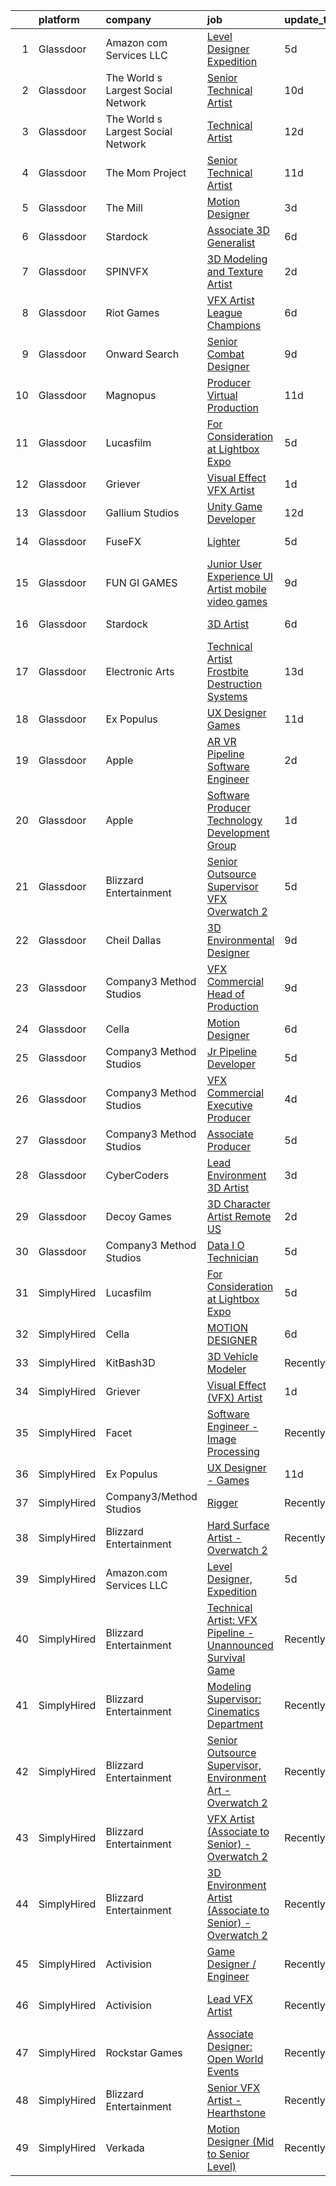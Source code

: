 

|    | platform    | company                            | job                                                                                                                                                                                                                                                                                                                                                                                                                                                                                                                                                                                                                                                                                                                                                                                                                                                                                                                                                                                                                                                                                                                                                                                                                                                                                                                                                                                               | update_time   | location          |
|---:|:------------|:-----------------------------------|:--------------------------------------------------------------------------------------------------------------------------------------------------------------------------------------------------------------------------------------------------------------------------------------------------------------------------------------------------------------------------------------------------------------------------------------------------------------------------------------------------------------------------------------------------------------------------------------------------------------------------------------------------------------------------------------------------------------------------------------------------------------------------------------------------------------------------------------------------------------------------------------------------------------------------------------------------------------------------------------------------------------------------------------------------------------------------------------------------------------------------------------------------------------------------------------------------------------------------------------------------------------------------------------------------------------------------------------------------------------------------------------------------|:--------------|:------------------|
|  1 | Glassdoor   | Amazon com Services LLC            | [Level Designer  Expedition](https://www.glassdoor.com/partner/jobListing.htm?pos=111&ao=1136043&s=58&guid=000001839cb7dae5aea784ab3a9c4c6a&src=GD_JOB_AD&t=SR&vt=w&cs=1_6b4557a9&cb=1664781638875&jobListingId=1008165924673&jrtk=3-0-1geebfmorkbmu801-1geebfmpag2dm800-46c45f87273b333f-)                                                                                                                                                                                                                                                                                                                                                                                                                                                                                                                                                                                                                                                                                                                                                                                                                                                                                                                                                                                                                                                                                                       | 5d            | Irvine, CA        |
|  2 | Glassdoor   | The World s Largest Social Network | [Senior Technical Artist](https://www.glassdoor.com/partner/jobListing.htm?pos=107&ao=1110586&s=58&guid=000001839cb7dae5aea784ab3a9c4c6a&src=GD_JOB_AD&t=SR&vt=w&ea=1&cs=1_ccc4a836&cb=1664781638874&jobListingId=1008156567880&cpc=48B9F4758953335C&jrtk=3-0-1geebfmorkbmu801-1geebfmpag2dm800-8a98ace1b10be4ee--6NYlbfkN0DSgjPPcnEdvoK3uuxfISLALE6pB1FR7YSHOr_tSg5_QGIhoz_2VqUepdcKLBLI_zQzTQBxFnNwLgYr54182ayk27VR9mGs31WGf8oLUq3IQ3WRzRkMbqPtK6oOaz54b3_OAZeqq0FVZMF2RYcuzjjIoIcXiPv67xjlRGeD6YbJyLJUG_F2oE5R3nwr4VWoWhNy_9m69cUPZVPgdnVroyL2QwJP22DYe0V4sGe7AWERUkT1MrabRiCXN9ljEJHxHeCrLQ9kFbiljE7opFJ-hNGw23EXdaw4L29dF4YsUkxiBcLxxsHiwted_nqHmMxd3Nd2Neu5qJ7weZAPe8RzzDfiOzBwLHBs-4F9_EGx9tbc_VIs1A_ynoxvpDiHIf8_eeVkFyGFgbSa87_39UvJi591RuFeNCIRp16pXoJgs0ADVp4OUZ9CY7y6beo_N9Gs41quBG6lZaxQG-pPzwjucvWhZSUA75mdy5qntWERwbAO4a3WFnwJvwh2oJlxxGTOad9sxoOElwdgHlgxdOnsjtVd0fy7DjOHv6f7JfJj-w6ouM8NgJ7rAoeGCr9gi8AH08paaFd8tkdMaaX_UKSNcZYK5vQpNN_aE_c%3D)                                                                                                                                                                                                                                                                                                                                                                                                                                  | 10d           | Sausalito, CA     |
|  3 | Glassdoor   | The World s Largest Social Network | [Technical Artist](https://www.glassdoor.com/partner/jobListing.htm?pos=106&ao=1110586&s=58&guid=000001839cb7dae5aea784ab3a9c4c6a&src=GD_JOB_AD&t=SR&vt=w&ea=1&cs=1_3e8b5c48&cb=1664781638874&jobListingId=1008152609437&cpc=0FE1F5EA2BC84A01&jrtk=3-0-1geebfmorkbmu801-1geebfmpag2dm800-8e40d796405bf2f5--6NYlbfkN0DSgjPPcnEdvoK3uuxfISLALE6pB1FR7YSHOr_tSg5_QGIhoz_2VqUepdcKLBLI_zTYRTCT7JhMtgN_hU9hTF9-5lHU_-D-rsKtfFHw4TLJ6OMLCUO_yIghpOYN4FORyCOLFBgVt7ItgztVLlQkWoRSn6hf1q3AfZPWhE99xYX4FFlrWJkTEwoiLXSKCHvhFqW6ZxgF6bh9aWA07Ug3y1jSkmmKFVWUmeFrMtcoKM9l4MSQLHdfNOfEBbfrEpOaz0xcuFhWsPIgx9gd8_1KYfJ7Hzdwd36qqOtRAa21uXko4EdXsN5PPVAHKrGqgSX7p3Lvxp6qudS8by0vxX1-e4slG3k2jMkaASyyRUxeIUpvJy5itiantuVWi7osG_q4LNRvIf-VzKxn8is9jhzvhYT1hI1quVaa5TWzFKOpWM5I0xUD66AFjMDfATGPEWVEX4poM6eHijhybHOFDkr0kqVxIFdAPU494dJhPlcUFq4Sun_a_lPfItIGp6-uCgwwNIhQ4hMafBOE2GTCio66X9aDuz3pGWs6fyHbUoFNJjeB6FnmFih5cEyfZne0BC3q8_VMxCpNeY1DsSopp-NzbEKHoJpeO6mRohA%3D)                                                                                                                                                                                                                                                                                                                                                                                                                                         | 12d           | Houston, TX       |
|  4 | Glassdoor   | The Mom Project                    | [Senior Technical Artist](https://www.glassdoor.com/partner/jobListing.htm?pos=105&ao=1110586&s=58&guid=000001839cb7dae5aea784ab3a9c4c6a&src=GD_JOB_AD&t=SR&vt=w&cs=1_0d19f45a&cb=1664781638873&jobListingId=1008154030855&cpc=5E31031E1AFF45A7&jrtk=3-0-1geebfmorkbmu801-1geebfmpag2dm800-8aae4f73b9551638--6NYlbfkN0BDp_epf89aHDQhKpPegNJQ_ldQpEFZQsM9OcONMGxWx6pU56EKHF58QjVdAUvn2gVk3qe3SlnghPyLAat3KOYlrLy0I2AR977gRPaN0RP08Ty9kMnw7ZhTsH11o93Q6E0InB6ICXPjdb-aqIeQDPOUC6Xb4EiGzQnTCX0cU42iyt08TsshtfRlUDeaNrQWdk_Id4Tam6hMoe3eVISVtl48vH3gHGm4XLkDm6XJWt6gWHEqQnTK62R_UN7cowCP4OjoC6amixN6rpI-IF6BhpxOnfCCw29kMn2HdRii3et0X_5t1RyQQfCmjRZclpYDGt9KsZmsvyUhkm9TqRUF7c3cgzdU1RlFwx-kCRkZtEpdxNqVtRUA1O6vgLLv6aj6nDvdL1_fLRWsNOk3_Ed5Ll5VyrSP4lgwnctXrqJFzvcKGNfhzHwplSdeg7l6gXwN5fXsrdRO7vb7BD4tvJZtDJtCIFtDP8bG8pAd7qQ951QJMbtmjStG7Zfv8ctUdw-AptYxvAgvuiSIl8CAl3qWqkCkhPxnGQBICRwvwMyMrXbW8dthJb0ivWn8jA9-GpiJcimhTMpWI44R7Q%3D%3D)                                                                                                                                                                                                                                                                                                                                                                                                                                                         | 11d           | Sausalito, CA     |
|  5 | Glassdoor   | The Mill                           | [Motion Designer](https://www.glassdoor.com/partner/jobListing.htm?pos=110&ao=1136043&s=58&guid=000001839cb7dae5aea784ab3a9c4c6a&src=GD_JOB_AD&t=SR&vt=w&ea=1&cs=1_6460e568&cb=1664781638875&jobListingId=1008172668446&jrtk=3-0-1geebfmorkbmu801-1geebfmpag2dm800-d2056aff12c87ada-)                                                                                                                                                                                                                                                                                                                                                                                                                                                                                                                                                                                                                                                                                                                                                                                                                                                                                                                                                                                                                                                                                                             | 3d            | New York, NY      |
|  6 | Glassdoor   | Stardock                           | [Associate 3D Generalist](https://www.glassdoor.com/partner/jobListing.htm?pos=112&ao=1136043&s=58&guid=000001839cb7dae5aea784ab3a9c4c6a&src=GD_JOB_AD&t=SR&vt=w&ea=1&cs=1_c296ea61&cb=1664781638875&jobListingId=1008164168114&jrtk=3-0-1geebfmorkbmu801-1geebfmpag2dm800-ebb0d5b82c5ae4be-)                                                                                                                                                                                                                                                                                                                                                                                                                                                                                                                                                                                                                                                                                                                                                                                                                                                                                                                                                                                                                                                                                                     | 6d            | Plymouth, MI      |
|  7 | Glassdoor   | SPINVFX                            | [3D Modeling and Texture Artist](https://www.glassdoor.com/partner/jobListing.htm?pos=121&ao=1136043&s=58&guid=000001839cb7dae5aea784ab3a9c4c6a&src=GD_JOB_AD&t=SR&vt=w&ea=1&cs=1_a5783450&cb=1664781638876&jobListingId=1008173934920&jrtk=3-0-1geebfmorkbmu801-1geebfmpag2dm800-09211dd30cbb7cf5-)                                                                                                                                                                                                                                                                                                                                                                                                                                                                                                                                                                                                                                                                                                                                                                                                                                                                                                                                                                                                                                                                                              | 2d            | Atlanta, GA       |
|  8 | Glassdoor   | Riot Games                         | [VFX Artist   League  Champions](https://www.glassdoor.com/partner/jobListing.htm?pos=116&ao=1136043&s=58&guid=000001839cb7dae5aea784ab3a9c4c6a&src=GD_JOB_AD&t=SR&vt=w&ea=1&cs=1_acad181d&cb=1664781638876&jobListingId=1008164057372&jrtk=3-0-1geebfmorkbmu801-1geebfmpag2dm800-46a44d1732f1897e-)                                                                                                                                                                                                                                                                                                                                                                                                                                                                                                                                                                                                                                                                                                                                                                                                                                                                                                                                                                                                                                                                                              | 6d            | Los Angeles, CA   |
|  9 | Glassdoor   | Onward Search                      | [Senior Combat Designer](https://www.glassdoor.com/partner/jobListing.htm?pos=108&ao=1110586&s=58&guid=000001839cb7dae5aea784ab3a9c4c6a&src=GD_JOB_AD&t=SR&vt=w&cs=1_3453b7b3&cb=1664781638874&jobListingId=1008157895761&cpc=AC285F3A3ECA6BB0&jrtk=3-0-1geebfmorkbmu801-1geebfmpag2dm800-45684f1118b53b12--6NYlbfkN0B7YoEZZ2QAGDyEGGmBPAUWSHc1Mt3sMCn9FehKcWA3w0R0aH9tn_iPRcrT6N-MqNQRAKnzqfndb9N0HbUJyMyNZRuvporvmuN0JhQCUEraa3qho7O8vmWkZjiiT7jYxgtkTz1fYFLAkMlwQj0Y0deNjgwfiPa4KrL7iGDzrLaKJUB3wmBZERVKIVOPMSJOISlAsgEUHOYOwyaOQtiESyDkHNP-OXPdBhhsngH3StrVW75JDOg-Uu-RnIaXdr5yoi8zOa_khrXgwm2yYsEzkvHXTmLtuen8nu0s2j5Fb-zPX6hRn4IOIpu59lfFISdvYTT7eWSu1-h708bMn50AFqxx_I1wRU81A4jPMf_IdOU9yRDl34Y12bxIPy3lngU6JByhEzYrlHHOYNDCv945M3NtvDO6v1bMtEFpvYU4oW4imN31eoILJ01637p4Xrb4msFm3CRD9aYu5_BlRlO_tDFivzCQgKwXJLCGlhL1Yj1vQZUXQfixF_pdgMt_axJ0FcQTxKQ_akOHWOA2kXTTKhCQf-R5-ZcSTaJWlCh2A9lbnZXfRxcCAwr4qfgiG8jUVRKGudMFD_VJ-ZeHdp-ccTTn9HfvHvBTA8oyZV36xbjbUZrd5gIt8ZKIriz1domS4vichVHGOI4WtaMZo_D0FLEuK6N70KtzsL3YheAxWQo1NGBvpx8n13TKmJyF9NrtObhlNrLpITiHYdnI0PiY1u1ygCMQMdxQEo94lfQWkXSyv1-3IDWOmlEwhuawN87aQ-IsjyjNWKKBpYQPwYCX8JN11cfFwvmQR9byehTOS0JGGDp5YF3EZn4eqGSrs2jQO5peN8ue8SSOmwX55vqpI_rLO1RSvTFc3JNJbsx2UMlnMzxJxDH-0XNu_czPl2V7woO7h6CqXtFn1YR6IQ_BKQx8oNCUvbmGqGiUIm3GauR-ITQHuwN-O767b4Ov2NEfRPu1E9RqPhGXpsujJKsk6mEORrYWAWAVT55fFP8WE3FMYQWnunCKMPV9bbvaxEFW7ww%3D)        | 9d            | Waltham, MA       |
| 10 | Glassdoor   | Magnopus                           | [Producer  Virtual Production](https://www.glassdoor.com/partner/jobListing.htm?pos=120&ao=1136043&s=58&guid=000001839cb7dae5aea784ab3a9c4c6a&src=GD_JOB_AD&t=SR&vt=w&ea=1&cs=1_0a8ffaf8&cb=1664781638876&jobListingId=1008154539182&jrtk=3-0-1geebfmorkbmu801-1geebfmpag2dm800-e664e79d5a35fd73-)                                                                                                                                                                                                                                                                                                                                                                                                                                                                                                                                                                                                                                                                                                                                                                                                                                                                                                                                                                                                                                                                                                | 11d           | Los Angeles, CA   |
| 11 | Glassdoor   | Lucasfilm                          | [For Consideration at Lightbox Expo](https://www.glassdoor.com/partner/jobListing.htm?pos=113&ao=1136043&s=58&guid=000001839cb7dae5aea784ab3a9c4c6a&src=GD_JOB_AD&t=SR&vt=w&cs=1_5fbe2887&cb=1664781638875&jobListingId=1008165011124&jrtk=3-0-1geebfmorkbmu801-1geebfmpag2dm800-93e1fa1c0d1a1d19-)                                                                                                                                                                                                                                                                                                                                                                                                                                                                                                                                                                                                                                                                                                                                                                                                                                                                                                                                                                                                                                                                                               | 5d            | San Francisco, CA |
| 12 | Glassdoor   | Griever                            | [Visual Effect  VFX  Artist](https://www.glassdoor.com/partner/jobListing.htm?pos=101&ao=1110586&s=58&guid=000001839cb7dae5aea784ab3a9c4c6a&src=GD_JOB_AD&t=SR&vt=w&ea=1&cs=1_1976e4f4&cb=1664781638873&jobListingId=1008176997985&cpc=B076152010A3B66C&jrtk=3-0-1geebfmorkbmu801-1geebfmpag2dm800-ae81dbf806bf94ed--6NYlbfkN0Cd5ZvLdai7cR0fypH5_WiGezUQesq24dbKuF0ly35ya4IdfCtp78t77ZWdc0E_unKafjuMUQHosEivrd9vq-cc8ZZlootLnTn0J7PsE-t_PrIwPAV8i5avkeQSGl0tNjUCSPj4WKZR4jRwJIBUrbizYthtp36HqYi3QySeA0VPP8OOwtatHPhIdQskFimmQ9_ehb8osERJ2aT_759UWR9Z9kJF1Cx1y5Zg-piLwHZUvXFY-tz9_NFQinTvWW28xFSKskwsvvI6F7602lwa0CStVAT7XG1LDM97qTFItNjHZNy6Y5gJ5ciP-7EW7s1KyjEDlh2aRWSxOiPoZ2NkuEoPALBTx5yxpLXzBULeeCsXVxlvlfmltyW8ah07Z5a0SziGY8-ENfRRVBJxwUPB7XQ4mlkKdqtQYD82FyQfYdinZkBEi9JUhcxdWrLWVNGOMVhAX3LvR15nF7jiHOJoE0QoDK-h7ZzZfQS_RdAX-QKVIJ9O6HR-h38dcL8xFm8PNEnUNdgQf9fP9w%3D%3D)                                                                                                                                                                                                                                                                                                                                                                                                                                                                                                                 | 1d            | Remote            |
| 13 | Glassdoor   | Gallium Studios                    | [Unity Game Developer](https://www.glassdoor.com/partner/jobListing.htm?pos=118&ao=1136043&s=58&guid=000001839cb7dae5aea784ab3a9c4c6a&src=GD_JOB_AD&t=SR&vt=w&cs=1_68724e92&cb=1664781638876&jobListingId=1008150687011&jrtk=3-0-1geebfmorkbmu801-1geebfmpag2dm800-c88d89332377ea02-)                                                                                                                                                                                                                                                                                                                                                                                                                                                                                                                                                                                                                                                                                                                                                                                                                                                                                                                                                                                                                                                                                                             | 12d           | Remote            |
| 14 | Glassdoor   | FuseFX                             | [Lighter](https://www.glassdoor.com/partner/jobListing.htm?pos=126&ao=1136043&s=58&guid=000001839cb7dae5aea784ab3a9c4c6a&src=GD_JOB_AD&t=SR&vt=w&cs=1_dae94076&cb=1664781638876&jobListingId=1008165717809&jrtk=3-0-1geebfmorkbmu801-1geebfmpag2dm800-b846d030f836c6c0-)                                                                                                                                                                                                                                                                                                                                                                                                                                                                                                                                                                                                                                                                                                                                                                                                                                                                                                                                                                                                                                                                                                                          | 5d            | New York, NY      |
| 15 | Glassdoor   | FUN GI GAMES                       | [Junior User Experience   UI Artist  mobile video games ](https://www.glassdoor.com/partner/jobListing.htm?pos=125&ao=1136043&s=58&guid=000001839cb7dae5aea784ab3a9c4c6a&src=GD_JOB_AD&t=SR&vt=w&ea=1&cs=1_dcca5c78&cb=1664781638876&jobListingId=1008158641676&jrtk=3-0-1geebfmorkbmu801-1geebfmpag2dm800-4944322686d99878-)                                                                                                                                                                                                                                                                                                                                                                                                                                                                                                                                                                                                                                                                                                                                                                                                                                                                                                                                                                                                                                                                     | 9d            | El Segundo, CA    |
| 16 | Glassdoor   | Stardock                           | [3D Artist](https://www.glassdoor.com/partner/jobListing.htm?pos=114&ao=1136043&s=58&guid=000001839cb7dae5aea784ab3a9c4c6a&src=GD_JOB_AD&t=SR&vt=w&ea=1&cs=1_b0f12e76&cb=1664781638875&jobListingId=1008164168109&jrtk=3-0-1geebfmorkbmu801-1geebfmpag2dm800-268ab53375252d01-)                                                                                                                                                                                                                                                                                                                                                                                                                                                                                                                                                                                                                                                                                                                                                                                                                                                                                                                                                                                                                                                                                                                   | 6d            | Plymouth, MI      |
| 17 | Glassdoor   | Electronic Arts                    | [Technical Artist   Frostbite Destruction Systems](https://www.glassdoor.com/partner/jobListing.htm?pos=129&ao=1136043&s=58&guid=000001839cb7dae5aea784ab3a9c4c6a&src=GD_JOB_AD&t=SR&vt=w&cs=1_a8aa8b13&cb=1664781638876&jobListingId=1008148901713&jrtk=3-0-1geebfmorkbmu801-1geebfmpag2dm800-09431d3bbf5d43bd-)                                                                                                                                                                                                                                                                                                                                                                                                                                                                                                                                                                                                                                                                                                                                                                                                                                                                                                                                                                                                                                                                                 | 13d           | Seattle, WA       |
| 18 | Glassdoor   | Ex Populus                         | [UX Designer   Games](https://www.glassdoor.com/partner/jobListing.htm?pos=117&ao=1136043&s=58&guid=000001839cb7dae5aea784ab3a9c4c6a&src=GD_JOB_AD&t=SR&vt=w&ea=1&cs=1_88aca1b7&cb=1664781638876&jobListingId=1008155438706&jrtk=3-0-1geebfmorkbmu801-1geebfmpag2dm800-af5ef265bd9e2bd7-)                                                                                                                                                                                                                                                                                                                                                                                                                                                                                                                                                                                                                                                                                                                                                                                                                                                                                                                                                                                                                                                                                                         | 11d           | Remote            |
| 19 | Glassdoor   | Apple                              | [AR VR Pipeline Software Engineer](https://www.glassdoor.com/partner/jobListing.htm?pos=103&ao=1110586&s=58&guid=000001839cb7dae5aea784ab3a9c4c6a&src=GD_JOB_AD&t=SR&vt=w&cs=1_837176c6&cb=1664781638873&jobListingId=1008174142034&cpc=8795CF9063CD573D&jrtk=3-0-1geebfmorkbmu801-1geebfmpag2dm800-133c7d5ae7ebf393--6NYlbfkN0BvKrLyj5gPmtZO9T8euul8TCxuuKNOtzRJOomxnwSEodTz2Bc-sPZl1dBMH13w-jOps77G4z_GMYJUoL2W7V1w1XDiCA6PWYL8ugvDcKT_Vmils-oCnGj4BywRacFtD1HAnvJ5EjNehkNLrjaogp3KjXxk0Va0-9Xa_KQLwSxWIBXWrpTRFPVL68Kkamy9AtkbvF8Mr13H8-IR1XYHOXm4EBOW39FfNkGrFdol28zlVmgDSU3nwy_ZwspnQcF3j4biqsUb6qOsl6G5TFURvE-XDYAct0U7w2VKb_IDCICSERyJhJfPYIJKsE3jAdJlunokANzs-dB989xBrt-wKFJz95SlB9z-5h19erclDs1-u7N4-4eGE2yavWBYLMnAaWGterRIYQjbdUgMlLpcsUqZcRklslFbs6K3ZfMTOW_WxGjCs_IPD-onj3rzZx5Nl8-nweVujGshqLKMW9Qpx54APUAUUINMFUYjM_DjM6oPkmF3uaR3MoEqj_l9Xq8WhB4lMImfj3QjWOzbxSIOC0RaRF9wvxqaFAyTL6MYikHMhlybfC40hqC60fZTo7DxzvgFBu1Ye7C0Qn9PRd2pv_CwbJwp_locadCSS1AwI9IhS25O9csLFpHS0cT0E6ntOPDdLiO4wvUiGrgvGngmAy3zJ-n03H9M30mxRqnQifGPFq4oT6gp3k-uSK3BsxO95RsD06abq5wQaqRxkR6Qu6vAfDp7MXABoWF3EApuymIR5nooOOxIcjyuWAeKySe5cw7D0jd9C2R_39g2hvsz9jeQhScchDRUWQWEJvPf_cqDRofM0Q7A0ZTj3S3smtW4DNRuoWXECRYIhF4O3Jp-s1VkrNRQzxHFm_SfFRCSiFzD2Lu_g4prBxqbmOx2rGaVfDbsXDldu7_150EJjqLdcl5NR-cqSAvr482gj85f-n3KUHw0X0WRH_Uj98RKnRC1Pi3xBGvral5yN8SY7I5llDHMC7tF8Ns8I5w%3D)                              | 2d            | Seattle, WA       |
| 20 | Glassdoor   | Apple                              | [Software Producer  Technology Development Group](https://www.glassdoor.com/partner/jobListing.htm?pos=104&ao=1110586&s=58&guid=000001839cb7dae5aea784ab3a9c4c6a&src=GD_JOB_AD&t=SR&vt=w&cs=1_e27180b7&cb=1664781638873&jobListingId=1008176890686&cpc=8795CF9063CD573D&jrtk=3-0-1geebfmorkbmu801-1geebfmpag2dm800-b9f4b37ed958d1b3--6NYlbfkN0BvKrLyj5gPmtZO9T8euul8TCxuuKNOtzRJOomxnwSEodTz2Bc-sPZl1dBMH13w-jOl-8g71xqAkp7OBKbn2gWYDEHjssgBU_d6jVYkulLyCvJsy5BAzxfNC7p8G4Y9isq1p_Q6as9cudkqBsWPWkxHUjf6rvlF-E44PYUZeWoVuP4hIxz9MHdHSgD7rGhHfM2AW8BqKt_XV-oCcyRwS7Xe7RDii0ML_qh7f2xC4BwIccpWAGzc0mOGndax8Vt07jZ8XccAkiCkSSZFjOPqGt3U3D0E6Gf5ERc7D3pjoWO84NOLzditPpz20w7n_OQ5S505mMqayJ5KrpOtEt6zBtsIWMf3zmYR4glqrASGHVC0llKQy99K8lQ879IzZ9aEjTyCibY5AjmcgUo2nZ181tRER-u2ibL1pYFAxmVHx-D_DPBzvsbqGfalIH53ohEvw5gLwFrRW4tYiWoDZGQtIt4H7rPFG218ORnNNTd-ABMMGYGRvlOrHSQhJ1GkcryDN6GhLVZeBstLwtMxsi3rHE2yHC1gM6ENVFmWk-SY8Hl-Q_Tc1ojP00yoG7aVF7HdrjJQVesCoZ3bmTqipFoxeL3OBDci3qR1Q-U3fMhq8sq_-sL5gEYXhpEOR55APOg-aFWNtyYlYS2tgzrCecijyqJAyk-ZyOdFlIN8Nk4-VFXnDkNz-udcN_JvtRlF2bIfDoZznglHdwNgd6zD75_zHfdUFPmTPBAt3rb2QA7BHsZq9iyKrFBvWjOFLCGgg83vNiMgNuFIOKG4ds08WLp_FC8V-eN2vM_PagH-Fe6im45ESGB6LXnR6VtdCuJJwK0ZMJ9G31v5xYpk13h8qaaeI67zprR0VXj1DFrs-QzewGshHSDqEebAxjHZWk94HA43zik8oLAShGGuhcGTBTSY1pbNABHrqiZJIJFvB-CxaOnaCfiwP3ksc-xyQuOSm0DR52jXKFjVhLK4D7B5mlUJckEUdpe4deshNGEHcUQLu3jv7Q%3D%3D) | 1d            | Seattle, WA       |
| 21 | Glassdoor   | Blizzard Entertainment             | [Senior Outsource Supervisor  VFX   Overwatch 2](https://www.glassdoor.com/partner/jobListing.htm?pos=128&ao=1136043&s=58&guid=000001839cb7dae5aea784ab3a9c4c6a&src=GD_JOB_AD&t=SR&vt=w&cs=1_1d4bb0e4&cb=1664781638876&jobListingId=1008165851603&jrtk=3-0-1geebfmorkbmu801-1geebfmpag2dm800-9025c0dc214e1953-)                                                                                                                                                                                                                                                                                                                                                                                                                                                                                                                                                                                                                                                                                                                                                                                                                                                                                                                                                                                                                                                                                   | 5d            | Irvine, CA        |
| 22 | Glassdoor   | Cheil Dallas                       | [3D Environmental Designer](https://www.glassdoor.com/partner/jobListing.htm?pos=119&ao=1136043&s=58&guid=000001839cb7dae5aea784ab3a9c4c6a&src=GD_JOB_AD&t=SR&vt=w&ea=1&cs=1_3dc4bc3e&cb=1664781638876&jobListingId=1008158069870&jrtk=3-0-1geebfmorkbmu801-1geebfmpag2dm800-0a3bfdb610d178d5-)                                                                                                                                                                                                                                                                                                                                                                                                                                                                                                                                                                                                                                                                                                                                                                                                                                                                                                                                                                                                                                                                                                   | 9d            | Plano, TX         |
| 23 | Glassdoor   | Company3 Method Studios            | [VFX Commercial Head of Production](https://www.glassdoor.com/partner/jobListing.htm?pos=130&ao=1136043&s=58&guid=000001839cb7dae5aea784ab3a9c4c6a&src=GD_JOB_AD&t=SR&vt=w&cs=1_bc8dc893&cb=1664781638876&jobListingId=1008158934863&jrtk=3-0-1geebfmorkbmu801-1geebfmpag2dm800-22f3c314ed0c6615-)                                                                                                                                                                                                                                                                                                                                                                                                                                                                                                                                                                                                                                                                                                                                                                                                                                                                                                                                                                                                                                                                                                | 9d            | Santa Monica, CA  |
| 24 | Glassdoor   | Cella                              | [Motion Designer](https://www.glassdoor.com/partner/jobListing.htm?pos=102&ao=1110586&s=58&guid=000001839cb7dae5aea784ab3a9c4c6a&src=GD_JOB_AD&t=SR&vt=w&cs=1_1c504a1c&cb=1664781638872&jobListingId=1008164051618&cpc=2CAED5C921A5F994&jrtk=3-0-1geebfmorkbmu801-1geebfmpag2dm800-982cb76659494471--6NYlbfkN0ABL5jwqrJX8j4-zsE1pdctockIOMh3bUiDojLxDHSgfjY1UHgK1fFlFfz03OirhUY0TclnNDjeUqFtNbYiiiewcoDQbbZsLtF2EywpwWM48lng1OKLMM2dQSkOjmXm6WTky1BeBB_hN4oXwOzaJcjDdYEgm8W_LeaVscQU369s5Vq3ahDg6Ii5CwM1DzRKilg3EXigJtw407hrVYH8ZfcYsgKVoTvaRdk6klX1Pi9LZLv9xcoiRxpgqCYpq1OQpnK0L0vfoiCAUusqP6ea5TqeVC5P0MP-nX-4sypEXXVtaQXQzmTD_OTbcca0Xy1Xg1oer3bNuAaHCTiZP_Ml7NzTHWKR1ltHYBy7r0zyQHWY7MV_DWo7TxseluRsLL7F0ZW44wSq3jVR7cls_mZKa5nDDEE32aHKn-VsQO-1VgNVD_eTKpxl03Bt4E0gEA-DNzB9FZqvtNHb9ERlN91A1zN--_A6de7KwqFkxoWRdT-1JwJb7Hrk0nJB1zqqVmJw1WYzlFpZtJ61NGTNmp2-jpMOqlzp0HQ3VAm6hLZAMAnpjU1brsZPZZ-TNfIJcoKYsBIMn5Ziq-AFmmvkVg5muKJLK4-fvUTbcmtunWdc6g4cVZmiGE3816jwEd1afAKS7_DeeB0bYDYWh6yKgT3_dr66lP_ZH1lL-MWpFayyxa4DSYQOOMOwVFCrw4fGGJaRROBEQZrJsSCWdYAbSOcPsmx43BdcEJ-jrTQdL6XPzc-uwbtZyG8iaeFrAzkIWWCxY6o%3D)                                                                                                                                                                                                                                                                               | 6d            | Los Gatos, CA     |
| 25 | Glassdoor   | Company3 Method Studios            | [Jr  Pipeline Developer](https://www.glassdoor.com/partner/jobListing.htm?pos=124&ao=1136043&s=58&guid=000001839cb7dae5aea784ab3a9c4c6a&src=GD_JOB_AD&t=SR&vt=w&cs=1_787fe70f&cb=1664781638876&jobListingId=1008166267951&jrtk=3-0-1geebfmorkbmu801-1geebfmpag2dm800-0f1d3718f9b84c30-)                                                                                                                                                                                                                                                                                                                                                                                                                                                                                                                                                                                                                                                                                                                                                                                                                                                                                                                                                                                                                                                                                                           | 5d            | New York, NY      |
| 26 | Glassdoor   | Company3 Method Studios            | [VFX Commercial Executive Producer](https://www.glassdoor.com/partner/jobListing.htm?pos=123&ao=1136043&s=58&guid=000001839cb7dae5aea784ab3a9c4c6a&src=GD_JOB_AD&t=SR&vt=w&cs=1_6c9da1ba&cb=1664781638876&jobListingId=1008168981986&jrtk=3-0-1geebfmorkbmu801-1geebfmpag2dm800-82ec8f4193573592-)                                                                                                                                                                                                                                                                                                                                                                                                                                                                                                                                                                                                                                                                                                                                                                                                                                                                                                                                                                                                                                                                                                | 4d            | Santa Monica, CA  |
| 27 | Glassdoor   | Company3 Method Studios            | [Associate Producer](https://www.glassdoor.com/partner/jobListing.htm?pos=122&ao=1136043&s=58&guid=000001839cb7dae5aea784ab3a9c4c6a&src=GD_JOB_AD&t=SR&vt=w&cs=1_5089ebf3&cb=1664781638876&jobListingId=1008166947294&jrtk=3-0-1geebfmorkbmu801-1geebfmpag2dm800-84c17dfe1885b133-)                                                                                                                                                                                                                                                                                                                                                                                                                                                                                                                                                                                                                                                                                                                                                                                                                                                                                                                                                                                                                                                                                                               | 5d            | Hollywood, CA     |
| 28 | Glassdoor   | CyberCoders                        | [Lead Environment 3D Artist](https://www.glassdoor.com/partner/jobListing.htm?pos=109&ao=1110586&s=58&guid=000001839cb7dae5aea784ab3a9c4c6a&src=GD_JOB_AD&t=SR&vt=w&ea=1&cs=1_1b60e847&cb=1664781638875&jobListingId=1008172776436&cpc=654405A9B1E0A9F5&jrtk=3-0-1geebfmorkbmu801-1geebfmpag2dm800-5c9dd0c8eae3e22b--6NYlbfkN0CpFJQzrgRR8WqXWK1qKKEqALWJw739KlKqr2H-MSI4eoBlI4EFrmor2FYZMP3muM18C41kHOQtw7k0uAUfMUwpGjCliZm9eciUXtGvYKbuOx6P3AM9_WGhjzA_LJIxU9S3XqNOSImHuC88S9K1ubxAMuEfki9ARU3VgryEw_JeA115icd8CdgtQtvvhCHIMUAktxed1XeO6tjgymstvQDPbFaRlNNYDTi2n0gu4g_ZkRVsDSdgWzl4VR-cNH3lD8lnkvNEzGuvYWdsfxCUELWfeaHgVlTZ0qLBxiyG_tzPyd4TsFzWQRJAdtD0t8zrvDGh-zEZtDWIQe9wFRnYLBTk9ZQY_kdxi5B2rmQnra6s5jWeT4JEptQsk8bfR6sKZObGloGdTgaCqwav4pWuZpz55jUNwGfOz8TKMGODAun5wr0Dvd7GY3gVAfc8luLJWCNo3DVZt-XxYlUwagofjlcLkz39KWzXNxKAVOa2BREyym3ZsaCFjx4fG30EI0DacZusRbkMSEtDihYHUP26DptLNOW3M2rxQyh2xdv3DJNTVKgr7lAB55TH_qYUiZV2x48tlhtORVGUFQWbm00gCSbGgSgd2wGgXRCshuUbmH_zGJHLQ6dky6VgHl9KHbX_fj0Ly2EisQWQGE_nqgcx0sGHeruGZShqoQvyeAhuPQPn2rpndlkcjcnoMc204DooP8KpCtfl0MmnCnEezXWjUQHCDqVxmyck6-ol83qqxur2CYkJOd4X1ZRUlVNJK0B48xiTNmK9GrHxBDdD49U0DrdKQ-FEWMRgrOpePoaa6gRB-yaeu0odD5GtjfCX9t9OQfcxlbofrLq8-HYqffAVf6HZYWA6nr4pMb94Ua3bYhIGZGBDBoofbNnc7bVeeei0QrFeeA3rndSZsx7B12w-hmJs6ZH4ZYEknJJnC7gZ4WfUDO97SBpE7K9ffCEjqtUSrE7UDDTSusSAJQTQ5OBhHMVM0K8QW8Oz_gDAmhBShWE0oQ%3D%3D)                 | 3d            | Eugene, OR        |
| 29 | Glassdoor   | Decoy Games                        | [3D Character Artist  Remote US ](https://www.glassdoor.com/partner/jobListing.htm?pos=115&ao=1136043&s=58&guid=000001839cb7dae5aea784ab3a9c4c6a&src=GD_JOB_AD&t=SR&vt=w&ea=1&cs=1_8a50416b&cb=1664781638875&jobListingId=1008174987688&jrtk=3-0-1geebfmorkbmu801-1geebfmpag2dm800-e17dc328c9905e0c-)                                                                                                                                                                                                                                                                                                                                                                                                                                                                                                                                                                                                                                                                                                                                                                                                                                                                                                                                                                                                                                                                                             | 2d            | Boston, MA        |
| 30 | Glassdoor   | Company3 Method Studios            | [Data I O Technician](https://www.glassdoor.com/partner/jobListing.htm?pos=127&ao=1136043&s=58&guid=000001839cb7dae5aea784ab3a9c4c6a&src=GD_JOB_AD&t=SR&vt=w&cs=1_0b53c6b0&cb=1664781638876&jobListingId=1008166267950&jrtk=3-0-1geebfmorkbmu801-1geebfmpag2dm800-b651aeac1dcdcefa-)                                                                                                                                                                                                                                                                                                                                                                                                                                                                                                                                                                                                                                                                                                                                                                                                                                                                                                                                                                                                                                                                                                              | 5d            | New York, NY      |
| 31 | SimplyHired | Lucasfilm                          | [For Consideration at Lightbox Expo](https://www.simplyhired.com/job/ASYhn8S0bckYBXmBB5avWqQG1wigQoIhgn70cbKXrH-ppkX-28-L3Q?q=vfx+designer)                                                                                                                                                                                                                                                                                                                                                                                                                                                                                                                                                                                                                                                                                                                                                                                                                                                                                                                                                                                                                                                                                                                                                                                                                                                       | 5d            | San Francisco, CA |
| 32 | SimplyHired | Cella                              | [MOTION DESIGNER](https://www.simplyhired.com/job/rk2g3nbaIY1wqwFv9qkA2CnxwnFwKoGrkZ73ITKrtAvQzSBYsLymNQ?q=vfx+designer)                                                                                                                                                                                                                                                                                                                                                                                                                                                                                                                                                                                                                                                                                                                                                                                                                                                                                                                                                                                                                                                                                                                                                                                                                                                                          | 6d            | Los Gatos, CA     |
| 33 | SimplyHired | KitBash3D                          | [3D Vehicle Modeler](https://www.simplyhired.com/job/VwgC9IB3ym8a8J0kNrymmSSw5lslDouDxa5vl13riEBIvSMSPqRqXA?q=vfx+designer)                                                                                                                                                                                                                                                                                                                                                                                                                                                                                                                                                                                                                                                                                                                                                                                                                                                                                                                                                                                                                                                                                                                                                                                                                                                                       | Recently      | Remote            |
| 34 | SimplyHired | Griever                            | [Visual Effect (VFX) Artist](https://www.simplyhired.com/job/hR4mzPtT3CBnxzwxi3V8zu7UWNWq5kxBL8AViejFSEOmfugGMWVc9g?q=vfx+designer)                                                                                                                                                                                                                                                                                                                                                                                                                                                                                                                                                                                                                                                                                                                                                                                                                                                                                                                                                                                                                                                                                                                                                                                                                                                               | 1d            | Remote            |
| 35 | SimplyHired | Facet                              | [Software Engineer - Image Processing](https://www.simplyhired.com/job/3znJCHAbYihtiOtJFInlFf2aFXm1CnGM03gqrMJxz8VyZGoe0lHYMg?q=vfx+designer)                                                                                                                                                                                                                                                                                                                                                                                                                                                                                                                                                                                                                                                                                                                                                                                                                                                                                                                                                                                                                                                                                                                                                                                                                                                     | Recently      | San Francisco, CA |
| 36 | SimplyHired | Ex Populus                         | [UX Designer - Games](https://www.simplyhired.com/job/uV2CGJ_yRPCTrOr8w6-wyR6MnmE7cjxRuTkSXGIV1qv07AkaNDr7nw?q=vfx+designer)                                                                                                                                                                                                                                                                                                                                                                                                                                                                                                                                                                                                                                                                                                                                                                                                                                                                                                                                                                                                                                                                                                                                                                                                                                                                      | 11d           | Remote            |
| 37 | SimplyHired | Company3/Method Studios            | [Rigger](https://www.simplyhired.com/job/M44451ZGKMQNMlUoJI8BdqEB8iLl45fa-6YN1ZHejS0wk0nF9MZhXA?q=vfx+designer)                                                                                                                                                                                                                                                                                                                                                                                                                                                                                                                                                                                                                                                                                                                                                                                                                                                                                                                                                                                                                                                                                                                                                                                                                                                                                   | Recently      | United States     |
| 38 | SimplyHired | Blizzard Entertainment             | [Hard Surface Artist - Overwatch 2](https://www.simplyhired.com/job/6UbuxcizWm0FGl0VWvCtYyHq-2-jjcWZ_YsxRvD4XaS9M8_zOx_FMA?q=vfx+designer)                                                                                                                                                                                                                                                                                                                                                                                                                                                                                                                                                                                                                                                                                                                                                                                                                                                                                                                                                                                                                                                                                                                                                                                                                                                        | Recently      | Irvine, CA        |
| 39 | SimplyHired | Amazon.com Services LLC            | [Level Designer, Expedition](https://www.simplyhired.com/job/TVQxTaYmb4dSSJPEhFo8UfOjoxem6BHNCAVZ9ezzbd0XZSbGt5TuzQ?q=vfx+designer)                                                                                                                                                                                                                                                                                                                                                                                                                                                                                                                                                                                                                                                                                                                                                                                                                                                                                                                                                                                                                                                                                                                                                                                                                                                               | 5d            | Irvine, CA        |
| 40 | SimplyHired | Blizzard Entertainment             | [Technical Artist: VFX Pipeline - Unannounced Survival Game](https://www.simplyhired.com/job/LjBYXeLA-0AxbmaC_Dh8JjcU3tj0mP9A7-gFBd5X7Pw0qOUAh1F8tg?q=vfx+designer)                                                                                                                                                                                                                                                                                                                                                                                                                                                                                                                                                                                                                                                                                                                                                                                                                                                                                                                                                                                                                                                                                                                                                                                                                               | Recently      | Irvine, CA        |
| 41 | SimplyHired | Blizzard Entertainment             | [Modeling Supervisor: Cinematics Department](https://www.simplyhired.com/job/sfOILQZbFHZAxPz0pkkKCSovSg0CltzY_szoR-1XJaWYjVih18s4VQ?q=vfx+designer)                                                                                                                                                                                                                                                                                                                                                                                                                                                                                                                                                                                                                                                                                                                                                                                                                                                                                                                                                                                                                                                                                                                                                                                                                                               | Recently      | Irvine, CA        |
| 42 | SimplyHired | Blizzard Entertainment             | [Senior Outsource Supervisor, Environment Art - Overwatch 2](https://www.simplyhired.com/job/baWn5MyjJmuExvuiW6_ujSXeF21UCTDq9SifGL1Q_-8FqwNJPF_SQQ?q=vfx+designer)                                                                                                                                                                                                                                                                                                                                                                                                                                                                                                                                                                                                                                                                                                                                                                                                                                                                                                                                                                                                                                                                                                                                                                                                                               | Recently      | Irvine, CA        |
| 43 | SimplyHired | Blizzard Entertainment             | [VFX Artist (Associate to Senior) - Overwatch 2](https://www.simplyhired.com/job/2d70J5UkkZ2YmvlvJfcaEqf0vVFEZwLt57euRMmQlk3Afx_2Q_gYzw?q=vfx+designer)                                                                                                                                                                                                                                                                                                                                                                                                                                                                                                                                                                                                                                                                                                                                                                                                                                                                                                                                                                                                                                                                                                                                                                                                                                           | Recently      | Irvine, CA        |
| 44 | SimplyHired | Blizzard Entertainment             | [3D Environment Artist (Associate to Senior) - Overwatch 2](https://www.simplyhired.com/job/pw88DtF0EULjjFMy83MMr_Hg0HBZII6DCgYGL9C12joglMD-Z-Xwnw?q=vfx+designer)                                                                                                                                                                                                                                                                                                                                                                                                                                                                                                                                                                                                                                                                                                                                                                                                                                                                                                                                                                                                                                                                                                                                                                                                                                | Recently      | Irvine, CA        |
| 45 | SimplyHired | Activision                         | [Game Designer / Engineer](https://www.simplyhired.com/job/mvyJVImSNkRNGU7RQRq9NK4bP0WyGwVdbqKTESj9aJHphHk9dScNEg?q=vfx+designer)                                                                                                                                                                                                                                                                                                                                                                                                                                                                                                                                                                                                                                                                                                                                                                                                                                                                                                                                                                                                                                                                                                                                                                                                                                                                 | Recently      | Austin, TX        |
| 46 | SimplyHired | Activision                         | [Lead VFX Artist](https://www.simplyhired.com/job/skG9lF8-lNblYoscV_4ZkShrtKrP6Wjg7CtMgNvznLa_luoDQ-mzww?q=vfx+designer)                                                                                                                                                                                                                                                                                                                                                                                                                                                                                                                                                                                                                                                                                                                                                                                                                                                                                                                                                                                                                                                                                                                                                                                                                                                                          | Recently      | Santa Monica, CA  |
| 47 | SimplyHired | Rockstar Games                     | [Associate Designer: Open World Events](https://www.simplyhired.com/job/vdV8vlT3gviLv2JCIKjxS72bf-KmVFeMRA0oYSRtEaTI4YyrugfY7Q?q=vfx+designer)                                                                                                                                                                                                                                                                                                                                                                                                                                                                                                                                                                                                                                                                                                                                                                                                                                                                                                                                                                                                                                                                                                                                                                                                                                                    | Recently      | Carlsbad, CA      |
| 48 | SimplyHired | Blizzard Entertainment             | [Senior VFX Artist - Hearthstone](https://www.simplyhired.com/job/npzx9Srzh2nXb282llyE7B1XTbu3nGO2QQfd8rYbVSIH0uXj-hjJhQ?q=vfx+designer)                                                                                                                                                                                                                                                                                                                                                                                                                                                                                                                                                                                                                                                                                                                                                                                                                                                                                                                                                                                                                                                                                                                                                                                                                                                          | Recently      | Irvine, CA        |
| 49 | SimplyHired | Verkada                            | [Motion Designer (Mid to Senior Level)](https://www.simplyhired.com/job/6ohcTuV0Zq4mNd4xo8HDbsGsKLV_mTehgjz3_aXETWtO8JiLXc03_w?q=vfx+designer)                                                                                                                                                                                                                                                                                                                                                                                                                                                                                                                                                                                                                                                                                                                                                                                                                                                                                                                                                                                                                                                                                                                                                                                                                                                    | Recently      | San Mateo, CA     |